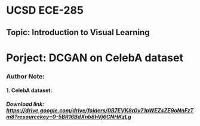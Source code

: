# UCSD ECE-285
## Topic: Introduction to Visual Learning


# Porject: DCGAN on CelebA dataset
### Author Note:
#### 1. CelebA dataset:
##### Download link: https://drive.google.com/drive/folders/0B7EVK8r0v71pWEZsZE9oNnFzTm8?resourcekey=0-5BR16BdXnb8hVj6CNHKzLg
